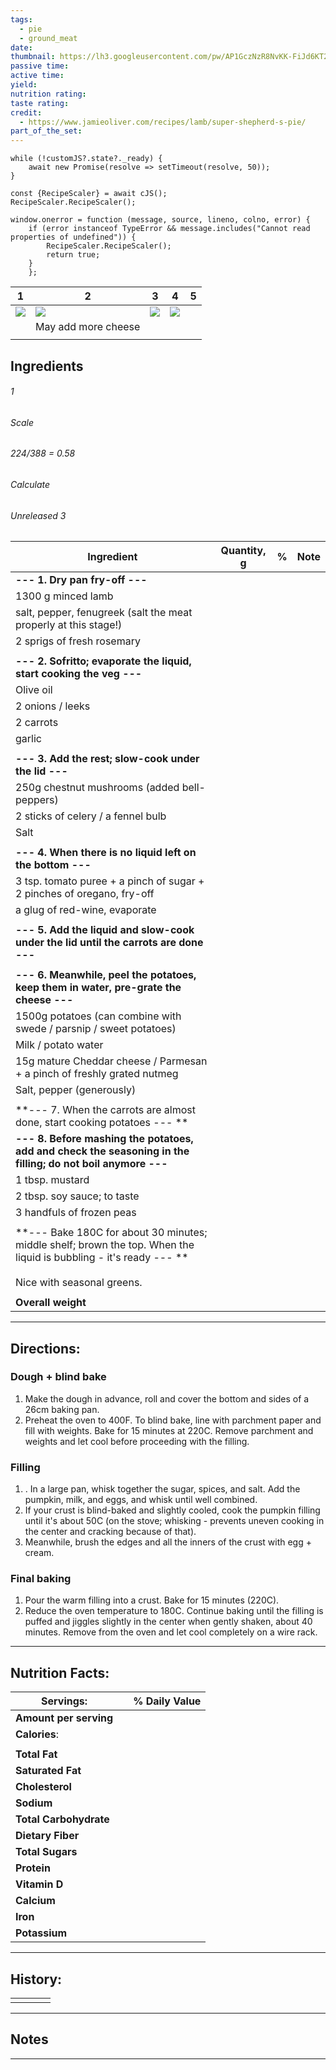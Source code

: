 ```yaml
---
tags:
  - pie
  - ground_meat
date:
thumbnail: https://lh3.googleusercontent.com/pw/AP1GczNzR8NvKK-FiJd6KT2npPhJICWEeFlun8u8CUpS55cpDkFRraxpWd5KrynZ022E44k7WJtC6WAol6wtsMxRluFNYNiYNurQbmtavSfdq_DeyhuOSIkrVVtV8qX5Do8ac4W2KVYkZV8jpcPwEvHwdTL6=w1280-h960-s-no-gm?authuser=0
passive time:
active time:
yield:
nutrition rating:
taste rating:
credit:
  - https://www.jamieoliver.com/recipes/lamb/super-shepherd-s-pie/
part_of_the_set:
---
```

```dataviewjs
while (!customJS?.state?._ready) { 
	await new Promise(resolve => setTimeout(resolve, 50)); 
} 

const {RecipeScaler} = await cJS();
RecipeScaler.RecipeScaler();

window.onerror = function (message, source, lineno, colno, error) {
	if (error instanceof TypeError && message.includes("Cannot read properties of undefined")) {
		RecipeScaler.RecipeScaler();
		return true;
	}
    };
```

| 1                                                                                                                                                                                                                                    | 2                                                                                                                                                                                                                                    | 3                                                                                                                                                                                                                                    | 4                                                                                                                                                                                                                                    | 5   |
| ------------------------------------------------------------------------------------------------------------------------------------------------------------------------------------------------------------------------------------ | ------------------------------------------------------------------------------------------------------------------------------------------------------------------------------------------------------------------------------------ | ------------------------------------------------------------------------------------------------------------------------------------------------------------------------------------------------------------------------------------ | ------------------------------------------------------------------------------------------------------------------------------------------------------------------------------------------------------------------------------------ | --- |
| ![](https://lh3.googleusercontent.com/pw/AP1GczNgB57gGRzfwi6hHkMev3pSL3_hz30XEnWeE8N7OK5L5TptQIwiKFwkOxHY7T3S2ZeA3z2D40ZuUB89aQ6ZwK5EhNixaB5M4XvVz434Q2zYfJssvCcIumyQnwfSSqnKyGv0nNwP74p-Brz3uYkVqXCt=w1280-h960-s-no-gm?authuser=0) | ![](https://lh3.googleusercontent.com/pw/AP1GczPUYrovflegUsE0QtN9m_YH0v18B1hYzJKM03bmapaN2LnpZNwT9bWq83OGBFl2VIRoNsiVA_ZUSxbmWuowkeieQhjQe8xGwOtvSZZNiw4Ium9cgJGjxaC9MB5Y0Havgbh1arkZmgCH8oYjBFieQc48=w1280-h960-s-no-gm?authuser=0) | ![](https://lh3.googleusercontent.com/pw/AP1GczMH66WCoMLP2gk8IuSqwHzvQMdlfJzdvw8PQjFuMr_gqnM_RIntxnAihJgPQmvXu06lqBFmzong_0KEdxVY9sAybIlB2niYnmyOGAe5j6C2NkT6sMEocplzVdpiBApJxYgYjrdM-HJlvRQgdORBOQV_=w1280-h960-s-no-gm?authuser=0) | ![](https://lh3.googleusercontent.com/pw/AP1GczNzR8NvKK-FiJd6KT2npPhJICWEeFlun8u8CUpS55cpDkFRraxpWd5KrynZ022E44k7WJtC6WAol6wtsMxRluFNYNiYNurQbmtavSfdq_DeyhuOSIkrVVtV8qX5Do8ac4W2KVYkZV8jpcPwEvHwdTL6=w1280-h960-s-no-gm?authuser=0) |     |
|                                                                                                                                                                                                                                      | May add more cheese                                                                                                                                                                                                                  |                                                                                                                                                                                                                                      |                                                                                                                                                                                                                                      |     |
|                                                                                                                                                                                                                                      |                                                                                                                                                                                                                                      |                                                                                                                                                                                                                                      |                                                                                                                                                                                                                                      |     |

## Ingredients

###### 1
###### Scale
###### 224/388 = 0.58
###### Calculate
###### Unreleased 3

| Ingredient                                                                                                                                             | Quantity, g | %   | Note |
| ------------------------------------------------------------------------------------------------------------------------------------------------------ | ----------- | --- | ---- |
| **--- 1. Dry pan fry-off ---**                                                                                                                         |             |     |      |
| 1300 g minced lamb  <br>                                                                                                                               |             |     |      |
| salt, pepper, fenugreek (salt the meat properly at this stage!)                                                                                        |             |     |      |
| 2 sprigs of fresh rosemary                                                                                                                             |             |     |      |
|                                                                                                                                                        |             |     |      |
| **--- 2. Sofritto; evaporate the liquid, start cooking the veg ---**                                                                                   |             |     |      |
| Olive oil                                                                                                                                              |             |     |      |
| 2 onions / leeks                                                                                                                                       |             |     |      |
| 2 carrots                                                                                                                                              |             |     |      |
| garlic                                                                                                                                                 |             |     |      |
|                                                                                                                                                        |             |     |      |
| **--- 3. Add the rest; slow-cook under the lid ---**                                                                                                   |             |     |      |
| 250g chestnut mushrooms (added bell-peppers)                                                                                                           |             |     |      |
| 2 sticks of celery / a fennel bulb                                                                                                                     |             |     |      |
| Salt                                                                                                                                                   |             |     |      |
|                                                                                                                                                        |             |     |      |
| **--- 4. When there is no liquid left on the bottom ---**                                                                                              |             |     |      |
| 3 tsp. tomato puree + a pinch of sugar + 2 pinches of oregano, fry-off                                                                                 |             |     |      |
| a glug of red-wine, evaporate                                                                                                                          |             |     |      |
|                                                                                                                                                        |             |     |      |
| **--- 5. Add the liquid and slow-cook under the lid until the carrots are done ---**                                                                   |             |     |      |
|                                                                                                                                                        |             |     |      |
| **--- 6. Meanwhile, peel the potatoes, keep them in water, pre-grate the cheese ---**                                                                  |             |     |      |
| 1500g potatoes (can combine with swede / parsnip / sweet potatoes)                                                                                     |             |     |      |
| Milk / potato water                                                                                                                                    |             |     |      |
| 15g mature Cheddar cheese / Parmesan + a pinch of freshly grated nutmeg                                                                                |             |     |      |
| Salt, pepper (generously)                                                                                                                              |             |     |      |
|                                                                                                                                                        |             |     |      |
| **--- 7. When the carrots are almost done, start cooking potatoes ---  **                                                                              |             |     |      |
| **--- 8. Before mashing the potatoes, add and check the seasoning in the filling; do not boil anymore ---**                                            |             |     |      |
| 1 tbsp. mustard                                                                                                                                        |             |     |      |
| 2 tbsp. soy sauce; to taste                                                                                                                            |             |     |      |
| 3 handfuls of frozen peas                                                                                                                              |             |     |      |
|                                                                                                                                                        |             |     |      |
| **--- Bake 180C for about 30 minutes; middle shelf; brown the top. When the liquid is bubbling - it's ready --- **<br>  <br>Nice with seasonal greens. |             |     |      |
|                                                                                                                                                        |             |     |      |
| **Overall weight**                                                                                                                                     |             |     |      |







---
## Directions:

### Dough + blind bake
1. Make the dough in advance, roll and cover the bottom and sides of a 26cm baking pan. 
2. Preheat the oven to 400F. To blind bake, line with parchment paper and fill with weights. Bake for 15 minutes at 220C. Remove parchment and weights and let cool before proceeding with the filling.

### Filling
1. . In a large pan, whisk together the sugar, spices, and salt. Add the pumpkin, milk, and eggs, and whisk until well combined. 
2. If your crust is blind-baked and slightly cooled, cook the pumpkin filling until it's about 50C (on the stove; whisking - prevents uneven cooking in the center and cracking because of that).
3. Meanwhile, brush the edges and all the inners of the crust with egg + cream.

### Final baking
1. Pour the warm filling into a crust. Bake for 15 minutes (220C).
2. Reduce the oven temperature to 180C. Continue baking until the filling is puffed and jiggles slightly in the center when gently shaken, about 40 minutes. Remove from the oven and let cool completely on a wire rack.



---
## Nutrition Facts:

| **Servings:**          |       | % Daily Value |
| ---------------------- | ----- | ------------- |
| **Amount per serving** |       |               |
| **Calories**:          |       |               |
|                        |       |               |
| **Total Fat**          |       |               |
| **Saturated Fat**      |       |               |
| **Cholesterol**        |       |               |
| **Sodium**             |       |               |
| **Total Carbohydrate** |       |               |
| **Dietary Fiber**      |       |               |
| **Total Sugars**       |       |               |
| **Protein**            |       |               |
| **Vitamin D**          |       |               |
| **Calcium**            |       |               |
| **Iron**               |       |               |
| **Potassium**          |       |               |

---
## History:

|     |                   |                   |                   |
| --- | ----------------- | ----------------- | ----------------- |
|     |                   |                   |                   |


---
## Notes


>

---



